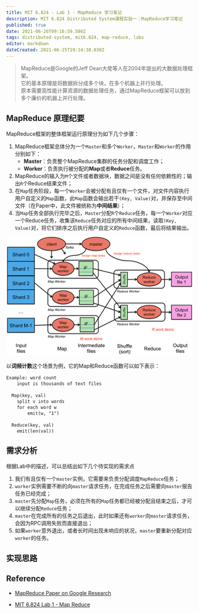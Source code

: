 ```yaml
---
title: MIT 6.824 - Lab 1 - MapReduce 学习笔记
description: MIT 6.824 Distributed System课程实验一：MapReduce学习笔记
published: true
date: 2021-06-26T09:16:59.586Z
tags: distributed-system, mit6.824, map-reduce, labs
editor: markdown
dateCreated: 2021-06-25T19:14:38.030Z
---
```


> MapReduce是Google的Jeff Dean大佬等人在2004年提出的大数据处理框架。  
> 它的基本原理是将数据拆分成多个块，在多个机器上并行处理。  
> 原本需要高性能计算资源的数据处理任务，通过MapReduce框架可以放到多个廉价的机器上并行处理。  

## MapReduce 原理纪要

MapReduce框架的整体框架运行原理分为如下几个步骤：

1. MapReduce框架总体分为一个`Master`和多个`Worker`，`Master`和`Worker`的作用分别如下：
   - **Master**：负责整个MapReduce集群的任务分配和调度工作；
   - **Worker**：负责执行被分配的**Map**或者**Reduce**任务。
2. MapReduce的输入为`M`个文件或者数据块，数据之间是没有任何依赖性的；输出`R`个Reduce结果文件；
3. 在`Map`任务阶段，每一个`Worker`会被分配有且仅有一个文件，对文件内容执行用户自定义的`Map`函数，此`Map`函数会输出若干`(Key, Value)`对，并保存至中间文件（在Paper中，此文件被统称为**中间结果**）；
4. 当`Map`任务全部执行完毕之后，`Master`分配`R`个`Reduce`任务，每一个`Worker`对应一个Reduce任务，收集该`Reduce`任务对应的所有中间结果，读取`(Key, Value)`对，将它们排序之后执行用户自定义的`Reduce`函数，最后将结果输出。

![map-reduce.png](/map-reduce.png)

以**词频计数**这个场景为例，它的Map和Reduce函数可以如下表示：

```
Example: word count
	input is thousands of text files
  
  Map(key, val)
  	split v into words
    for each word w
    	emit(w, "1")
  
  Reduce(key, val)
  	emit(len(val))
```

## 需求分析

根据Lab中的描述，可以总结出如下几个待实现的需求点

1. 我们有且仅有一个`master`实例，它需要来负责分配调度`MapReduce`任务；
2. `worker`实例需要不断的向`master`请求任务，在完成任务之后需要向`master`报告任务已经完成；
3. `master`先分配`Map`任务，必须在所有的`Map`任务都已经被分配且结束之后，才可以继续分配`Reduce`任务；
4. `master`在完成所有的任务之后退出，此时如果还有`worker`向`master`请求任务，会因为RPC调用失败而直接退出；
5. 如果`worker`意外退出，或者长时间出现未响应的状况，`master`要重新分配对应`worker`的任务。

## 实现思路

## Reference

- [MapReduce Paper on Google Research](https://research.google/pubs/pub62/)

- [MIT 6.824 Lab 1 - Map Reduce](https://pdos.csail.mit.edu/6.824/labs/lab-mr.html)


